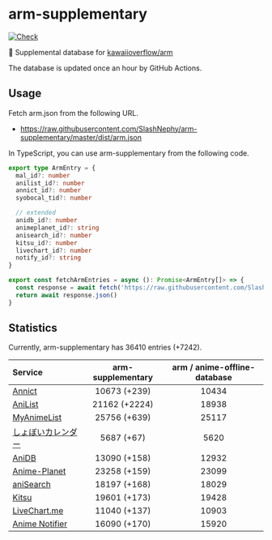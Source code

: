 # arm-supplementary

[![Check](https://github.com/SlashNephy/arm-supplementary/actions/workflows/check-node.yml/badge.svg)](https://github.com/SlashNephy/arm-supplementary/actions/workflows/check-node.yml)

💊 Supplemental database for [kawaiioverflow/arm](https://github.com/kawaiioverflow/arm)

The database is updated once an hour by GitHub Actions.

## Usage

Fetch arm.json from the following URL.

- https://raw.githubusercontent.com/SlashNephy/arm-supplementary/master/dist/arm.json

In TypeScript, you can use arm-supplementary from the following code.

```TypeScript
export type ArmEntry = {
  mal_id?: number
  anilist_id?: number
  annict_id?: number
  syobocal_tid?: number

  // extended
  anidb_id?: number
  animeplanet_id?: string
  anisearch_id?: number
  kitsu_id?: number
  livechart_id?: number
  notify_id?: string
}

export const fetchArmEntries = async (): Promise<ArmEntry[]> => {
  const response = await fetch('https://raw.githubusercontent.com/SlashNephy/arm-supplementary/master/dist/arm.json')
  return await response.json()
}
```

## Statistics

Currently, arm-supplementary has 36410 entries (+7242).

| Service                                     | arm-supplementary | arm / anime-offline-database |
| :------------------------------------------ | :---------------: | :--------------------------: |
| [Annict](https://annict.com)                |   10673 (+239)    |            10434             |
| [AniList](https://anilist.co)               |   21162 (+2224)   |            18938             |
| [MyAnimeList](https://myanimelist.net)      |   25756 (+639)    |            25117             |
| [しょぼいカレンダー](https://cal.syoboi.jp) |    5687 (+67)     |             5620             |
| [AniDB](https://anidb.net)                  |   13090 (+158)    |            12932             |
| [Anime-Planet](https://anime-planet.com)    |   23258 (+159)    |            23099             |
| [aniSearch](https://anisearch.com)          |   18197 (+168)    |            18029             |
| [Kitsu](https://kitsu.io)                   |   19601 (+173)    |            19428             |
| [LiveChart.me](https://livechart.me)        |   11040 (+137)    |            10903             |
| [Anime Notifier](https://notify.moe)        |   16090 (+170)    |            15920             |
